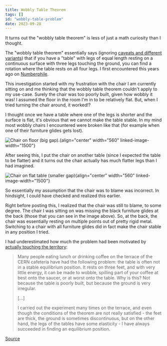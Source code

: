 ```yaml
---
title: Wobbly Table Theorem
tags: []
id: "wobbly-table-problem"
date: 2023-09-28
---
```





It turns out the \"wobbly table theorem\" is less of just a math
curiosity than I thought.

The \"wobbly table theorem\" essentially says (ignoring [caveats and
different variants](https://haggainuchi.com/wobblytable.html )) that if
you have a \"table\" with legs of equal length resting on a continuous
surface with three legs touching the ground, you can find a rotation
where the table rests on all four legs. I first encountered this years
ago on [Numberphile](https://www.youtube.com/watch?v=OuF-WB7mD6k).

This investigation started with my frustration with the chair I am
currently sitting on and me thinking that the wobbly table theorem
couldn't apply to my use-case. Surely the chair was too poorly built,
given how wobbly it was! I assumed the floor in the room I'm in to be
relatively flat. But, when I tried turning the chair around, it worked!?

I thought once we have a table where one of the legs is shorter and the
surface is flat, it's obvious that we cannot make the table stable. In
my mind most wobbly chairs I encountered were broken like that (for
example when one of their furniture glides gets lost).

![Chair on floor (big gap).](/images/wobbly_chair2.jpg){align="center"
width="560" linked-image-width="1500"}

After seeing this, I put the chair on another table (since I expected
the table to be flatter) and it turns out the chair actually has much
flatter legs than I had imagined.

![Chair on flat table (smaller
gap)](/images/wobbly_chair.jpg){align="center" width="560"
linked-image-width="1500"}

So essentially my assumption that the chair was to blame was incorrect.
In hindsight, I could have checked and realized this earlier.

Right before posting this, I realized that the chair was still to blame,
to some degree. The chair I was sitting on was missing the black
furniture glides at the back (those that you can see in the image
above). So, at the back, the chair was essentially resting on multiple
points out of pretty rigid metal. Switching to a chair with all
furniture glides did in fact make the chair stable in any position I
tried.

I had underestimated how much the problem had been motivated by
[actually touching the
territory](https://www.lesswrong.com/posts/y7wgtZ2ehfWuqzXfm/direct-observation):

> Many people eating lunch or drinking coffee on the terrace of the CERN
> cafeteria have had the following problem: the table is often not in a
> stable equilibrium position. It rests on three feet, and with very
> little energy, it can be made to wobble, spilling part of your coffee
> at best onto the saucer, or at worst onto the table. Why is this? Not
> because the table is poorly built, but because the ground is very
> irregular.
>
> \[...\]
>
> I carried out the experiment many times on the terrace, and even
> though the conditions of the theorem are not really satisfied - the
> feet are thick, the ground is sometimes discontinuous, but on the
> other hand, the legs of the tables have some elasticity - I have
> always succeeded in finding an equilibrium position.

[Source](https://arxiv.org/pdf/math-ph/0510065v6.pdf)
